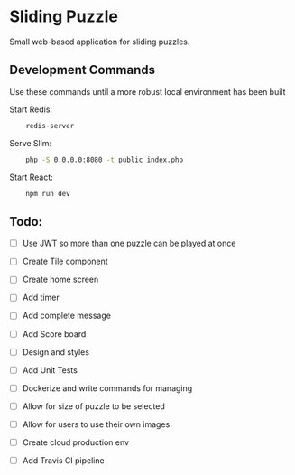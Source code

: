 # Sliding Puzzle 

Small web-based application for sliding puzzles.

## Development Commands

Use these commands until a more robust local environment has been built

Start Redis:
```bash
    redis-server
```

Serve Slim:
```bash
    php -S 0.0.0.0:8080 -t public index.php
```

Start React:
```bash
    npm run dev
```

## Todo:

- [ ] Use JWT so more than one puzzle can be played at once
- [ ] Create Tile component 
- [ ] Create home screen
- [ ] Add timer
- [ ] Add complete message
- [ ] Add Score board
- [ ] Design and styles
- [ ] Add Unit Tests
- [ ] Dockerize and write commands for managing
- [ ] Allow for size of puzzle to be selected
- [ ] Allow for users to use their own images
- [ ] Create cloud production env
- [ ] Add Travis CI pipeline

